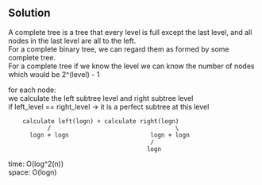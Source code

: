 ## Solution
A complete tree is a tree that every level is full except the last level, and all nodes in the last level are all to the left.<br>
For a complete binary tree, we can regard them as formed by some complete tree.<br>
For a complete tree if we know the level we can know the number of nodes which would be 2^(level) - 1<br>

for each node:<br>
	we calculate the left subtree level and right subtree level<br>
	if left_level == right_level -> it is a perfect subtree at this level<br>

    	calculate left(logn) + calculate right(logn)
               /                     			   \
          logn + logn				        logn + logn
                       					    /         
                                           logn
time: O(log^2(n))<br>
space: O(logn)
